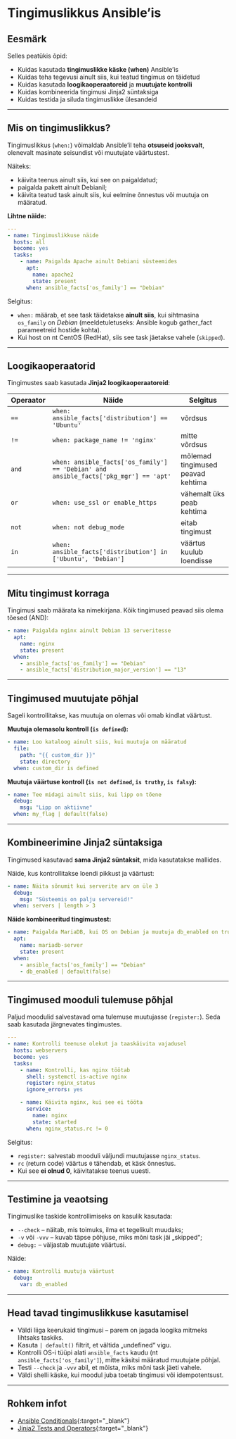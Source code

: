 # Tingimuslikkus Ansible’is

## Eesmärk

Selles peatükis õpid:

- Kuidas kasutada **tingimuslikke käske (when)** Ansible’is  
- Kuidas teha tegevusi ainult siis, kui teatud tingimus on täidetud  
- Kuidas kasutada **loogikaoperaatoreid** ja **muutujate kontrolli**  
- Kuidas kombineerida tingimusi Jinja2 süntaksiga  
- Kuidas testida ja siluda tingimuslikke ülesandeid

---

## Mis on tingimuslikkus?

Tingimuslikkus (`when:`) võimaldab Ansible’il teha **otsuseid jooksvalt**, olenevalt masinate seisundist või muutujate väärtustest.

Näiteks:

- käivita teenus ainult siis, kui see on paigaldatud;  
- paigalda pakett ainult Debianil;  
- käivita teatud task ainult siis, kui eelmine õnnestus või muutuja on määratud.

**Lihtne näide:**

```yaml
---
- name: Tingimuslikkuse näide
  hosts: all
  become: yes
  tasks:
    - name: Paigalda Apache ainult Debiani süsteemides
      apt:
        name: apache2
        state: present
      when: ansible_facts['os_family'] == "Debian"
```

Selgitus:

- `when:` määrab, et see task täidetakse **ainult siis**, kui sihtmasina `os_family` on *Debian* (meeldetuletuseks: Ansible kogub gather_fact parameetreid hostide kohta).
- Kui host on nt CentOS (RedHat), siis see task jäetakse vahele (`skipped`).

---

## Loogikaoperaatorid

Tingimustes saab kasutada **Jinja2 loogikaoperaatoreid**:

| Operaator | Näide | Selgitus |
|------------|--------|-----------|
| `==` | `when: ansible_facts['distribution'] == 'Ubuntu'` | võrdsus |
| `!=` | `when: package_name != 'nginx'` | mitte võrdsus |
| `and` | `when: ansible_facts['os_family'] == 'Debian' and ansible_facts['pkg_mgr'] == 'apt'` | mõlemad tingimused peavad kehtima |
| `or` | `when: use_ssl or enable_https` | vähemalt üks peab kehtima |
| `not` | `when: not debug_mode` | eitab tingimust |
| `in` | `when: ansible_facts['distribution'] in ['Ubuntu', 'Debian']` | väärtus kuulub loendisse |

---

## Mitu tingimust korraga

Tingimusi saab määrata ka nimekirjana. Kõik tingimused peavad siis olema tõesed (AND):

```yaml
- name: Paigalda nginx ainult Debian 13 serveritesse
  apt:
    name: nginx
    state: present
  when:
    - ansible_facts['os_family'] == "Debian"
    - ansible_facts['distribution_major_version'] == "13"
```

---

## Tingimused muutujate põhjal

Sageli kontrollitakse, kas muutuja on olemas või omab kindlat väärtust.

**Muutuja olemasolu kontroll (`is defined`):**

```yaml
- name: Loo kataloog ainult siis, kui muutuja on määratud
  file:
    path: "{{ custom_dir }}"
    state: directory
  when: custom_dir is defined
```

**Muutuja väärtuse kontroll (`is not defined`, `is truthy`, `is falsy`):**

```yaml
- name: Tee midagi ainult siis, kui lipp on tõene
  debug:
    msg: "Lipp on aktiivne"
  when: my_flag | default(false)
```

---

## Kombineerimine Jinja2 süntaksiga

Tingimused kasutavad **sama Jinja2 süntaksit**, mida kasutatakse mallides.

Näide, kus kontrollitakse loendi pikkust ja väärtust:

```yaml
- name: Näita sõnumit kui serverite arv on üle 3
  debug:
    msg: "Süsteemis on palju servereid!"
  when: servers | length > 3
```

**Näide kombineeritud tingimustest:**

```yaml
- name: Paigalda MariaDB, kui OS on Debian ja muutuja db_enabled on true
  apt:
    name: mariadb-server
    state: present
  when:
    - ansible_facts['os_family'] == "Debian"
    - db_enabled | default(false)
```

---

## Tingimused mooduli tulemuse põhjal

Paljud moodulid salvestavad oma tulemuse muutujasse (`register:`). Seda saab kasutada järgnevates tingimustes.

```yaml
---
- name: Kontrolli teenuse olekut ja taaskäivita vajadusel
  hosts: webservers
  become: yes
  tasks:
    - name: Kontrolli, kas nginx töötab
      shell: systemctl is-active nginx
      register: nginx_status
      ignore_errors: yes

    - name: Käivita nginx, kui see ei tööta
      service:
        name: nginx
        state: started
      when: nginx_status.rc != 0
```

Selgitus:

- `register:` salvestab mooduli väljundi muutujasse `nginx_status`.
- `rc` (return code) väärtus `0` tähendab, et käsk õnnestus.
- Kui see **ei olnud 0**, käivitatakse teenus uuesti.

---

## Testimine ja veaotsing

Tingimuslike taskide kontrollimiseks on kasulik kasutada:

- `--check` – näitab, mis toimuks, ilma et tegelikult muudaks;
- `-v` või `-vvv` – kuvab täpse põhjuse, miks mõni task jäi „skipped“;
- `debug:` – väljastab muutujate väärtusi.

Näide:

```yaml
- name: Kontrolli muutuja väärtust
  debug:
    var: db_enabled
```

---

## Head tavad tingimuslikkuse kasutamisel

- Väldi liiga keerukaid tingimusi – parem on jagada loogika mitmeks lihtsaks taskiks.  
- Kasuta `| default()` filtrit, et vältida „undefined“ vigu.  
- Kontrolli OS-i tüüpi alati `ansible_facts` kaudu (nt `ansible_facts['os_family']`), mitte käsitsi määratud muutujate põhjal.  
- Testi `--check` ja `-vvv` abil, et mõista, miks mõni task jäeti vahele.  
- Väldi shelli käske, kui moodul juba toetab tingimusi või idempotentsust.

---

## Rohkem infot

- [Ansible Conditionals](https://docs.ansible.com/ansible/latest/playbook_guide/playbooks_conditionals.html){:target="_blank"}  
- [Jinja2 Tests and Operators](https://jinja.palletsprojects.com/en/latest/templates/#tests){:target="_blank"}  
